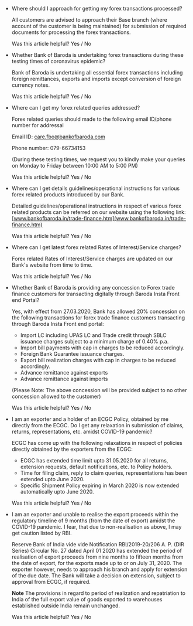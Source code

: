 *   Where should I approach for getting my forex transactions processed?
    
    All customers are advised to approach their Base branch (where account of the customer is being maintained) for submission of required documents for processing the forex transactions.
    
    Was this article helpful? Yes / No
    
*   Whether Bank of Baroda is undertaking forex transactions during these testing times of coronavirus epidemic?
    
    Bank of Baroda is undertaking all essential forex transactions including foreign remittances, exports and imports except conversion of foreign currency notes.
    
    Was this article helpful? Yes / No
    
*   Where can I get my forex related queries addressed?
    
    Forex related queries should made to the following email ID/phone number for addressal
    
    Email ID: [care.fbo@bankofbaroda.com](care.fbo@bankofbaroda.com)
    
    Phone number: 079-66734153
    
    (During these testing times, we request you to kindly make your queries on Monday to Friday between 10:00 AM to 5:00 PM)
    
    Was this article helpful? Yes / No
    
*   Where can I get details guidelines/operational instructions for various forex related products introduced by our Bank.
    
    Detailed guidelines/operational instructions in respect of various forex related products can be referred on our website using the following link:[www.bankofbaroda.in/trade-finance.htm](www.bankofbaroda.in/trade-finance.htm)
    
    Was this article helpful? Yes / No
    
*   Where can I get latest forex related Rates of Interest/Service charges?
    
    Forex related Rates of Interest/Service charges are updated on our Bank's website from time to time.
    
    Was this article helpful? Yes / No
    
*   Whether Bank of Baroda is providing any concession to Forex trade finance customers for transacting digitally through Baroda Insta Front end Portal?
    
    Yes, with effect from 27.03.2020, Bank has allowed 20% concession on the following transactions for forex trade finance customers transacting through Baroda Insta Front end portal:
    
    *   Import LC including UPAS LC and Trade credit through SBLC issuance charges subject to a minimum charge of 0.40% p.a.
    *   Import bill payments with cap in charges to be reduced accordingly.
    *   Foreign Bank Guarantee issuance charges.
    *   Export bill realization charges with cap in charges to be reduced accordingly.
    *   Advance remittance against exports
    *   Advance remittance against imports
    
    (Please Note: The above concession will be provided subject to no other concession allowed to the customer)
    
    Was this article helpful? Yes / No
    
*   I am an exporter and a holder of an ECGC Policy, obtained by me directly from the ECGC. Do I get any relaxation in submission of claims, returns, representations, etc. amidst COVID-19 pandemic?
    
    ECGC has come up with the following relaxations in respect of policies directly obtained by the exporters from the ECGC:
    
    *   ECGC has extended time limit upto 31.05.2020 for all returns, extension requests, default notifications, etc. to Policy holders.
    *   Time for filing claim, reply to claim queries, representations has been extended upto June 2020.
    *   Specific Shipment Policy expiring in March 2020 is now extended automatically upto June 2020.
    
    Was this article helpful? Yes / No
    
*   I am an exporter and unable to realise the export proceeds within the regulatory timeline of 9 months (from the date of export) amidst the COVID-19 pandemic. I fear, that due to non-realisation as above, I may get caution listed by RBI.
    
    Reserve Bank of India vide vide Notification RBI/2019-20/206 A. P. (DIR Series) Circular No. 27 dated April 01 2020 has extended the period of realisation of export proceeds from nine months to fifteen months from the date of export, for the exports made up to or on July 31, 2020. The exporter however, needs to approach his branch and apply for extension of the due date. The Bank will take a decision on extension, subject to approval from ECGC, if required.
    
    **Note** The provisions in regard to period of realization and repatriation to India of the full export value of goods exported to warehouses established outside India remain unchanged.
    
    Was this article helpful? Yes / No
